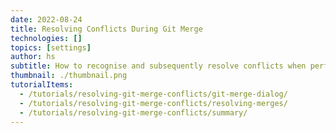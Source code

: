 ```yaml
---
date: 2022-08-24
title: Resolving Conflicts During Git Merge
technologies: []
topics: [settings]
author: hs
subtitle: How to recognise and subsequently resolve conflicts when performing a merge using Git
thumbnail: ./thumbnail.png
tutorialItems:
  - /tutorials/resolving-git-merge-conflicts/git-merge-dialog/
  - /tutorials/resolving-git-merge-conflicts/resolving-merges/
  - /tutorials/resolving-git-merge-conflicts/summary/
---
```




